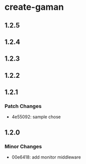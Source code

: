 # create-gaman

## 1.2.5

## 1.2.4

## 1.2.3

## 1.2.2

## 1.2.1

### Patch Changes

- 4e55092: sample chose

## 1.2.0

### Minor Changes

- 00e6418: add monitor middleware
